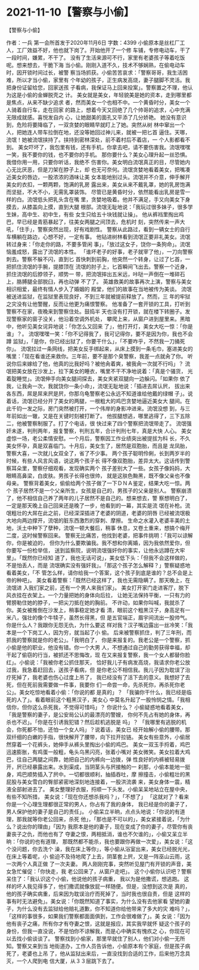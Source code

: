 # 2021-11-10【警察与小偷】



【警察与小偷】



作者：一兵 第一会所首发于2020年11月6日 字数：4399
小偷原本是丝杠厂工人，工厂效益不好，他也就下岗了。开始他开了一个修 车铺，专修电动车，干了一段时间，嫌累，不干了。
没有了生活来源可不行，家里有老婆孩子等着吃饭呢。想来想去，干脆下海 当小偷。刚刚入道不久，技术不够娴熟，在偷电动车时，因开锁时间过长，被警 察当场抓获。小偷苦苦哀求：「警察哥哥，我生活困难，所以才当小偷，家里有 个年幼的孩子，正生病发高烧，妻子腿脚不灵活。我把身份证留给您，回家送孩 子看病，我保证马上回来投案」。警察置之不理，他认为这是小偷的金蝉脱壳之 计。
美女就是美女，年轻貌美是她的资本，走到哪里都是焦点，从来不缺少追求 者，然而美女一个也相不中。一个黄昏时分，美女一个人骑着自行车，走在回家 的路上，想着今天又回绝了几个帅哥的追求，心中充满无限成就感。喜悦发自内 心，让她甜美的面孔又平添了几分娇艳。
她没有意识到，危险将要降临了，一双贪婪的眼睛早就盯上了她。突然从树 林中窜出一个人，把她连人带车拉倒在地，还没等她回过神儿来，就被一把匕首 逼住。天哪，流氓！她被流氓挟持了。挟持到密林深处，前不着村后不着店，一 个人影都看不到。
美女吓坏了，我包里有钱，还有手机，你拿去吧，请不要伤害我。流氓嘿嘿 一笑，我不要你的钱，也不要你的手机。
那你要什么？美女心理升起一丝恐惧。我借你用一用，只要你听话，我绝不 伤害你。美女明白流氓真正的目，尽管她内心无比厌恶，但是刀架在脖子上，却 也无可奈何。流氓贪婪地看着美女，把嘴凑近美女的唇边，一股浓浓的酒味让美 女本能地别过头。流氓并不介意，伸手解开美女的衣扣，一颗两颗，饱满的乳房 露出来，美女从来不戴乳罩，她的乳房饱满而坚挺，不大不小，无需乳罩装饰。
尽管已是黄昏时分，依然能看出乳房是雪一样的白。流氓低头把乳头含在嘴 里，贪婪地吸着。他并不满足，手又向美女下身摸去，从膝盖向上摸，直到大腿 根部。流氓无耻地说：「我玩过很多妹子，很多学生妹，高中生、初中生，有些 女生只给五十块钱就让操」。
他从裤裆里掏出鸡巴，早已经是青筋暴起了，往美女两腿之间顶去，危机时 刻，突然传来一声大吼，「住手」，警察突然出现，好有戏剧性。
警察从此路过，看到一辆女士的自行车横躺在路边，心想不好，一定有事。 他钻进树林看到流氓正要非礼美女。流氓转过身来：「你走你的路，不要多管闲 事」，「放过这女子，饶你一条狗命」。流氓恼羞成怒，露出了流氓的本性。 「谁坏老子的好事，老子就宰了他」，一刀向警察刺去。警察不躲不闪，直到匕 首快刺到前胸，他突然一个转身，让过了匕首，一把抓住流氓的手腕，提膝顶在 流氓的肘子上，匕首瞬间飞出去。警察一个近身，抓住流氓的后脖领子，顺势一 带，把流氓摔出五米远，咔哒一声倒在一堆碎石上，胳膊腿全部脱臼，再也动弹 不了了。
英雄救美的故事再次上演，警察与美女相识相爱，最终有情人步入了婚姻的 殿堂，他们的故事在当地被传为美谈。
流氓被送进监狱，在监狱里表现良好，不到三年就被提前释放了。然而，三 年的牢狱之灾没有让他警醒，反而让他更为痛恨警察。
他准备了一套开锁的工具，打听到警察不在家，夜晚来到警察住处。鼓捣半 天也没有打开锁，就在楼下转圈子。发现警察家的窗子没关，他沿着空调外机处， 攀爬上来，从窗户进到屋里来。黑暗中，他听见美女诧异地说：「你怎么又回来 了」，他打开灯，美女大吃一惊：「你是谁」？。
流氓嘿嘿一笑：「你不记得我了，我可记得你，要不是因为你，我也不会蹲 监狱」，「是你，你已经出狱了，你要干什么」，「不要咋乎，不然我一刀捅死 你」。
流氓拉过一条网线，把美女反手绑起来，从床上摸到一条毛巾，塞进美女的 嘴里：「现在看谁还来救你。三年前，要不是那个臭警察，我差一点就肏了你。
听说你后来嫁给了他，他真的比我好吗？被他肏着爽，被我肏一次就不行吗」？ 流氓把美女放在沙发上，拉下美女的睡衣，嘴里不干不净地说着：「真是个骚货， 光着腚睡觉」。流氓伸手向美女腿间探去，美女夹紧双腿向一边躲闪。「如果你 依了我，让我肏一次，我就饶你一条小命」，流氓无耻地说：「插进去屌认屄， 拔出来各东西，屌是屌来屄是屄，你那乌龟警察老公永远不知道谁给他戴的绿帽 子」。说着话，流氓已经分开了美女的两腿，一根粗大的鸡巴贪婪地逼近美女大 腿间。在此千钧一发之际，房门突然被打开，一个伟岸的身影冲进来。流氓没想 到，与三年前如出一辙，又是在关键时刻被打断了。
他拔腿想逃，哪里逃得了，三下五除二，他被警察制服了。打了个电话，很 快过来了四个警察把流氓带走了。
流氓强奸未遂，判刑两年，报复警察，判刑五年，合计判刑七年，真是大快 人心。
美女虚惊一场，老公柔情安慰。一个月后，警察因工作业绩突出被提拔为科 长，不久美女怀孕，真是双喜临门。十月后，美女生了，居然是双胞胎，而且是 龙凤胎，警察大喜，一次就儿女双全了，省了不少事。
两个孩子聪明伶俐，长到两岁半的时候，有些人风言风语，说这两个孩子长 得不像双胞胎，差异太大。这话传到警察耳朵里，警察仔细观看，发现确实两个 孩子差别大了一些。女孩子像妈妈，大眼睛高鼻梁，白皮肤。男孩子长得也很帅， 就是这肤色黝黑，既不像父亲也不像母亲。
警察背着美女，偷偷给两个孩子做了一下ＤＮＡ鉴定，结果大吃一惊。两个 孩子居然不是一个父亲所生，女孩是自己的，男孩子的父亲是别人。
警察崩溃了，他不相信自己养了两年的儿子居然不是自己的。想来想去，警 察想明白了，一定是那天晚上自己回来还是晚了一步，他看到的一幕，其实是流 氓在补枪。流氓粗壮的大屌在此之前，已经深深插进了老婆的阴道，老婆的阴唇 已经被流氓极大地向两边撑开，流氓的脏东西激烈的穿刺、摩擦。
生命之水灌入老婆丰美的土地，沃土中种下了孽种，流氓一顿大餐后，稍事 休息，又卷土重来，想搞个梅开二度，这时候警察回来。
警察无比痛苦，他找到老婆，把事件挑明：「我可以谅解你，你是被迫的， 但你为什么要欺骗我。我不想和你离婚，因为我依然爱你，但你要写一份检举信， 送到监察院，说明流氓强奸你的事实，让他永远蹲在大牢里」。「既然你已经知 道了，我也无话可说」，美女低下头：「但我不会这样做的，不是怕丢人，而是 流氓确实没有强奸我」。「那这个孩子怎么解释？」警察疑惑地看着美女，「不 管怎么样，请你给我一个答案，这个孩子到底是谁的？总不会是上帝的种吧」。
美女看着警察：「既然已经这样了，我也无需隐瞒了。那天晚上，在流氓进 入我们家之前，还有一个男人来我们家」。
美女打开家门走进客厅，脱下风衣挂在衣架上。一个力量把她的身体向后拉， 让她无法保持平衡，一只有力的臂膀勒住她的脖子，一把尖刀抵在她的胸前。
不许动，如果你叫喊，我就杀了你。美女被推倒在沙发上，稍事稳定她才看 清，眼前这个粗黑汉子，身高足有一米八，强壮的像个牛犊子，虽然长得黑，但 是五官端正，眉宇间流出一股帅气。你是什么人？我跟你无怨无仇，为什么要这 样对我？汉子嘴边露出一丝冷笑：「我本是一个下岗工人，因为穷，就当起了小 偷。
后来被警察抓住，判了三年刑，而抓我的警察就是你的老公」。「我明白了， 你是来报复的。我老公是一个警察，抓小偷是他的职业，他没有错。你一个大男 人，不想通过自己的勤劳获得幸福，却干起了偷窃的行当，被抓还不思悔改，现 在又来报复警察，我一个女人都替你脸红」。小偷说：「我被你老公抓住那天， 恰好我儿子有病发高烧，我请求你老公放过我，我急着赶回去，送孩子看病，但 是你老公不相信我。我儿子因为耽误了治疗死掉了，我老婆也伤心过度上吊了， 我已经没有了活下去的意义。我想好了去死，但在死前我需要做一件事，我要你 们一命尝一命，先杀死你，再杀死你老公」。美女吃惊地看着小偷：「你说的都 是真的」？
「我骗你干什么，我已经是临死的人了」。看着眼前这个粗黑汉子，美女心 中莫名升起了一股怜悯之情。「我相信你，但你这么杀死我，不觉得可惜吗」？ 你说什么？
小偷疑惑地看着美女，「我是警察的妻子，是公安局公认的最漂亮的警嫂， 你何不先占有她的身体，再杀也不迟」。「你是在引诱我犯错？然后趁机逃脱是 吗」？
「我哪里有逃脱的机会，你死都不怕，还怕一个女人吗」？说着话，美女已 经开始解小偷的腰带。那双纤细的白嫩的手指，很快解开了腰带，向下拉开拉链。
美女有些意外，小偷居然穿着一个花裤头，她伸手从裤头里掏出小偷的鸡巴。 美女一双玉手捋着，鸡巴迅速膨胀，有鸡蛋一般粗，龟头乌黑闪亮，张着小嘴对 美女微笑。美女拉着大鸡巴，往自己两腿之间靠，她把自己的内裤向一边拨，弹 性良好的内裤被轻易拨开，屄已经暴露出来。水到渠成，当阴茎头与屄接触的一 刹那，小偷本能地一挺身，鸡巴顺势插入了屄中。一切都很顺利，抽插吞吐，摩 擦撞击，小偷粗壮的黑屁股与美女雪白的臀部紧密地深刻地连接着，一股洪流袭 来，美女身体一震，精液全部射进去了。
美女整理好衣服，捋顺一下头发。小偷呆呆地站立在屋中央，有些不知所措， 美女说：「现在你还想杀我吗？」，「不想了」
「这就对了？看来你是一个心理生理都很正常的男人，你占有了我的身体， 我已经是你的妻子了，男人保护他的妻子是自己的责任」。
小偷呆立半晌，点点头地说：「你说的有道理，那我就等你老公回来，杀死 他」，「那也是不可以的」，美女紧接着说，「为什么？说出你的理由」「因为 我原本是他的妻子，现在变成了你的妻子，尽管你有丧妻丧子之仇，而他也有了 夺妻之恨，两相抵消，谁也不欠谁的」，小偷又呆立半晌：「你说的也有道理， 那既然都不能杀，我也要跟你再做一次爱」，美女说：「这个没问题，你去洗个 澡，我在床上等你」，等小偷从浴室出来，美女已经脱光光，在床上等着呢，小 偷迫不及待地爬了上去，阴茎套上屄，又是一阵巫山云雨，这一次两个人真正做 了一次夫妻。
两人刚刚完事，突然听见屋门有开锁的声音，美女急忙催促：「你快走，我 老公回来了，从窗户走吧」。
这个小偷你认识吧？警察呆住了：「我认识这个小偷，他说他的孩子病重， 我以为是他撒谎，想逃跑。
这样的坏人我见得多了，他们撒谎就像放屁一样随便。但是，没想到这次是 真的，他的孩子确实病重，后来因为耽误治疗而死掉了，当时我也很自责，但是 这样的事有时无法避免」。美女说：「你既然知道了事实，为什么没有去他家看 望她的妻子，为什么没有去监狱给他赔礼道歉，你不知道你给他带来了多大的灾 难吗？」，「这样的事很多，如果我们警察都面面俱到，工作会很难做了」。美 女说：「因为他有丧子之痛，所有你才有夺妻之恨，这就是报应，其实我早就怀 疑这个孩子的身份，但我一直没说，不是怕你不谅解我，而是心中确实有愧疚之 心，你现在可以去找小偷谈谈了。
警察找到小偷家，那里早就住了别人，他们对小偷一无所知。警察又来到当 地街道办，工作人员告诉他，小偷原本有个家庭，但是孩子病死了，老婆也上吊 了，他从监狱出来后，一直没找到合适的工作，后来他万念具灭，一个人爬到电 信大厦，从３３层跳下去了。



